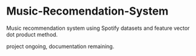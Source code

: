 # Music-Recomendation-System
Music recommendation system using Spotify datasets and feature vector dot product method.

project ongoing, documentation remaining.
